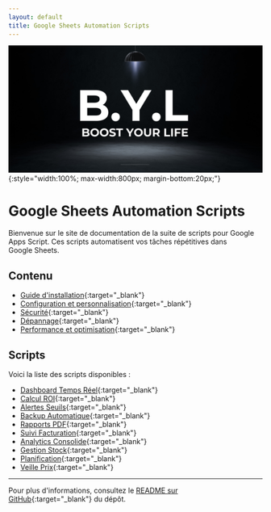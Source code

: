 ```yaml
---
layout: default
title: Google Sheets Automation Scripts
---
```


<!--
Ajout d'un style pour remplacer le lien de titre automatique du thème par « ACCUEIL ».
Ce code CSS rend le texte du lien invisible et ajoute le mot « ACCUEIL » à sa place.
-->
<style>
.markdown-body > h1 > a {
  color: transparent;
  position: relative;
}
.markdown-body > h1 > a::after {
  content: "ACCUEIL";
  color: #0969da;
  position: absolute;
  left: 0;
}
</style>

<!-- Image en-tête pour la première page -->
![Logo Boost Your Life](assets/BYL_Boost_Your_Life_Paysage.png){:style="width:100%; max-width:800px; margin-bottom:20px;"}

# Google Sheets Automation Scripts

Bienvenue sur le site de documentation de la suite de scripts pour Google Apps Script. Ces scripts automatisent vos tâches répétitives dans Google Sheets.

## Contenu

- [Guide d'installation](installation.md){:target="_blank"}
- [Configuration et personnalisation](configuration.md){:target="_blank"}
- [Sécurité](security.md){:target="_blank"}
- [Dépannage](troubleshooting.md){:target="_blank"}
- [Performance et optimisation](performance.md){:target="_blank"}

## Scripts

Voici la liste des scripts disponibles :

- [Dashboard Temps Réel](dashboard-temps-reel.md){:target="_blank"}
- [Calcul ROI](calcul-roi.md){:target="_blank"}
- [Alertes Seuils](alertes-seuils.md){:target="_blank"}
- [Backup Automatique](backup-automatique.md){:target="_blank"}
- [Rapports PDF](rapports-pdf.md){:target="_blank"}
- [Suivi Facturation](suivi-facturation.md){:target="_blank"}
- [Analytics Consolide](analytics-consolide.md){:target="_blank"}
- [Gestion Stock](gestion-stock.md){:target="_blank"}
- [Planification](planification.md){:target="_blank"}
- [Veille Prix](veille-prix.md){:target="_blank"}

---

Pour plus d'informations, consultez le [README sur GitHub](https://github.com/BoostYourLife/google-sheets-automation-scripts#readme){:target="_blank"} du dépôt.